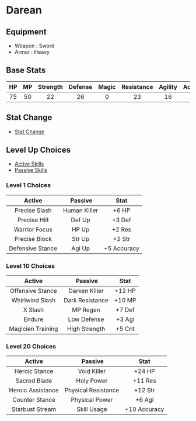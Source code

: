 # Darean

## Equipment

* Weapon : Sword
* Armor : Heavy

## Base Stats

| HP  | MP  | Strength | Defense | Magic | Resistance | Agility | Accuracy | Crit
|:---:|:---:|:--------:|:-------:|:-----:|:----------:|:-------:|:--------:|:----:
| 75  | 50  |   22     |   26    |   0   |    23      |   16    |   75     |  5

## Stat Change

* [Stat Change](stat_added.md)

## Level Up Choices

* [Active Skills](active_skill.md)
* [Passive Skills](passive_skill.md)

### Level 1 Choices

| Active                 | Passive              | Stat
|:----------------------:|:--------------------:|:----:
| Precise Slash          | Human Killer         | +6 HP
| Precise Hilt           | Def Up               | +3 Def
| Warrior Focus          | HP Up                | +2 Res
| Precise Block          | Str Up               | +2 Str
| Defensive Stance       | Agi Up               | +5 Accuracy

### Level 10 Choices

| Active                 | Passive              | Stat
|:----------------------:|:--------------------:|:----:
| Offensive Stance       | Darken Killer        | +12 HP
| Whirlwind Slash        | Dark Resistance      | +10 MP
| X Slash                | MP Regen             | +7 Def
| Endure                 | Low Defense          | +3 Agi
| Magicien Training      | High Strength        | +5 Crit

### Level 20 Choices

| Active                 | Passive              | Stat
|:----------------------:|:--------------------:|:----:
| Heroic Stance          | Void Killer          | +24 HP
| Sacred Blade           | Holy Power           | +11 Res
| Heroic Assistance      | Physical Resistance  | +12 Str
| Counter Stance         | Physical Power       | +6 Agi
| Starbust Stream        | Skill Usage          | +10 Accuracy
